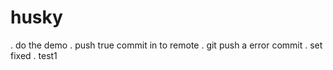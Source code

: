 # husky
 . do the demo
 . push true commit in to remote
 . git push a error commit
 . set fixed
 . test1
